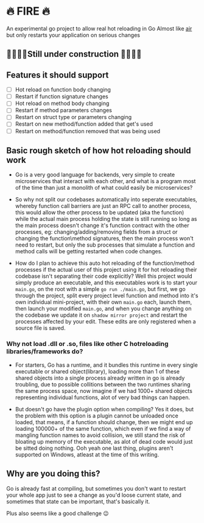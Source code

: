 # 🔥 FIRE 🔥

An experimental go project to allow real hot reloading in Go
Almost like [air](https://github.com/air-verse/air) but only restarts your application on serious
changes

## 👷🏿‍♂️🚧Still under construction 🚧👷🏿‍♂️ 

## Features it should support

- [ ] Hot reload on function body changing
- [ ] Restart if function signature changes
- [ ] Hot reload on method body changing
- [ ] Restart if method parameters changes
- [ ] Restart on struct type or parameters changing
- [ ] Restart on new method/function added that get's used
- [ ] Restart on method/function removed that was being used

## Basic rough sketch of how hot reloading should work

- Go is a very good language for backends, very simple to create microservices
that interact with each other, and what is a program most of the time than just
a monolith of what could easily be microservices?

- So why not split our codebases automatically into seperate executables,
whereby function call barriers are just an RPC call to another process, 
this would allow the other process to be updated (aka the function) while the actual main process
holding the state is still running so long as the main process doesn't change it's 
function contract with the other processes, eg: changing/adding/removing fields
from a struct or changing the function\method signatures, then the main process
won't need to restart, but only the sub processes that simulate a function and
method calls will be getting restarted when code changes.

- How do I plan to achieve this auto hot reloading of the function/method processes
if the actual user of this project using it for hot reloading their codebase isn't separating their code
explicitly? Well this project would simply produce an executable, and this executables
work is to start your `main.go`, on the root with a simple `go run ./main.go`,
but first, we go through the project, split every project level function and method into it's own
individual mini-project, with their own `main.go` each, launch them, then launch your modified
`main.go`, and when you change anything on the codebase we update it on `shadow mirror project`
and restart the processes affected by your edit. These edits are only registered when a source
file is saved.

### Why not load .dll or .so, files like other C hotreloading libraries/frameworks do?
- For starters, Go has a runtime, and it bundles this runtime in every single executable or
shared object(library), loading more than 1 of these shared objects into a single process
already written in go is already troubling, due to possible collitions between the two runtimes
sharing the same process space, now imagine if we had 1000+ shared objects representing
individual functions, alot of very bad things can happen.

- But doesn't go have the plugin option when compiling? Yes it does, but the problem with this
option is a plugin cannot be unloaded once loaded, that means, if a function should change, then
we might end up loading 100000+ of the same function, which even if we find a way of mangling 
function names to avoid collision, we still stand the risk of bloating up memory of the executable,
as alot of dead code would just be sitted doing nothing. Ooh yeah one last thing,
plugins aren't supported on Windows, atleast at the time of this writing.

## Why are you doing this?
Go is already fast at compiling, but sometimes you don't want to restart your whole app
just to see a change as you'd loose current state, and sometimes that state can be important, that's basically it.

Plus also seems like a good challenge 😉
